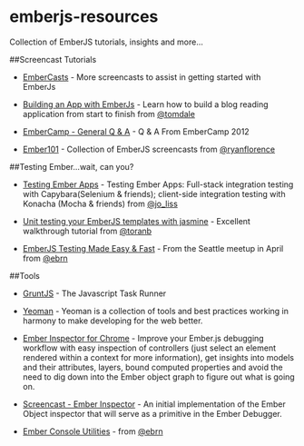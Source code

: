 emberjs-resources
=================

Collection of EmberJS tutorials, insights and more...

##Screencast Tutorials

+ [EmberCasts](http://Embercasts.com) - More screencasts to assist in getting started with EmberJs

+ [Building an App with EmberJs](http://www.youtube.com/watch?v=Ga99hMi7wfY) - Learn how to build a blog reading application from start to finish from [@tomdale](http://twitter.com/tomdale)

+ [EmberCamp - General Q & A](https://www.youtube.com/watch?feature=player_embedded&v=DVsa5rwaIj0) - Q & A From EmberCamp 2012

+ [Ember101](http://ember101.com/ "Ember101.com") - Collection of EmberJS screencasts from [@ryanflorence](http://twitter.com/ryanflorence)

##Testing Ember...wait, can you?

+ [Testing Ember Apps](http://www.slideshare.net/jo_liss/testing-ember-apps) - Testing Ember Apps: Full-stack integration testing with Capybara(Selenium & friends); client-side integration testing with Konacha (Mocha & friends) from [@jo_liss](http://twitter.com/jo_liss)

+ [Unit testing your EmberJS templates with jasmine](http://toranbillups.com/blog/archive/2013/04/08/Unit-testing-your-emberjs-templates-with-jasmine-part-1/) - Excellent walkthrough tutorial from [@toranb](http://twitter.com/toranb)

+ [EmberJS Testing Made Easy & Fast](http://www.youtube.com/watch?v=nO1hxT9GBTs) - From the Seattle meetup in April from [@ebrn](http://twitter.com/ebrn)

##Tools

+ [GruntJS](http://gruntjs.com/) - The Javascript Task Runner

+ [Yeoman](http://yeoman.io/) - Yeoman is a collection of tools and best practices working in harmony to make developing for the web better.

+ [Ember Inspector for Chrome](https://github.com/tildeio/ember-extension) - Improve your Ember.js debugging workflow with easy inspection of controllers (just select an element rendered within a context for more information), get insights into models and their attributes, layers, bound computed properties and avoid the need to dig down into the Ember object graph to figure out what is going on.

+ [Screencast - Ember Inspector](http://www.youtube.com/watch?v=0B9leRf5kuo) - An initial implementation of the Ember Object inspector that will serve as a primitive in the Ember Debugger.

+ [Ember Console Utilities](https://github.com/ebryn/ember-console-utils) - from [@ebrn](http://twitter.com/ebrn)


